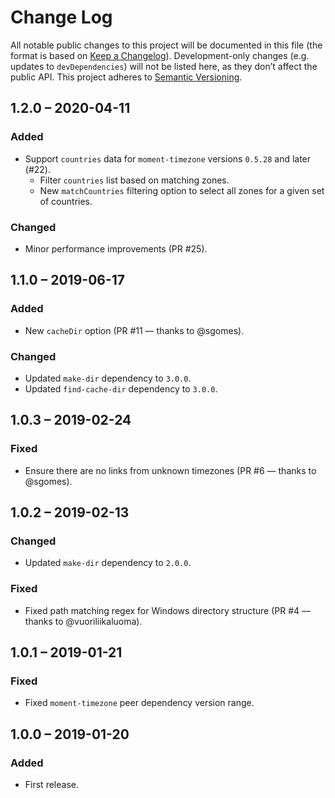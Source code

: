 # Change Log
All notable public changes to this project will be documented in this file (the format is based on [Keep a Changelog](http://keepachangelog.com/)).
Development-only changes (e.g. updates to `devDependencies`) will not be listed here, as they don’t affect the public API.
This project adheres to [Semantic Versioning](http://semver.org/).

## 1.2.0 – 2020-04-11
### Added
- Support `countries` data for `moment-timezone` versions `0.5.28` and later (#22).
    - Filter `countries` list based on matching zones.
    - New `matchCountries` filtering option to select all zones for a given set of countries.

### Changed
- Minor performance improvements (PR #25).

## 1.1.0 – 2019-06-17
### Added
- New `cacheDir` option (PR #11 — thanks to @sgomes).

### Changed
- Updated `make-dir` dependency to `3.0.0`.
- Updated `find-cache-dir` dependency to `3.0.0`.

## 1.0.3 – 2019-02-24
### Fixed
- Ensure there are no links from unknown timezones (PR #6 — thanks to @sgomes).

## 1.0.2 – 2019-02-13
### Changed
- Updated `make-dir` dependency to `2.0.0`.

### Fixed
- Fixed path matching regex for Windows directory structure (PR #4 — thanks to @vuoriliikaluoma).

## 1.0.1 – 2019-01-21
### Fixed
- Fixed `moment-timezone` peer dependency version range.

## 1.0.0 – 2019-01-20
### Added
- First release.
